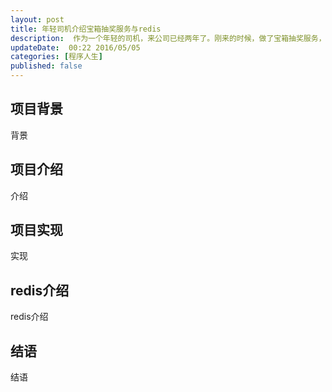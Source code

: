 ```yaml
---  
layout: post  
title: 年轻司机介绍宝箱抽奖服务与redis
description:  作为一个年轻的司机，来公司已经两年了。刚来的时候，做了宝箱抽奖服务，现在简单介绍一下.    
updateDate:  00:22 2016/05/05
categories: [程序人生]
published: false
---  
```



## 项目背景

背景  

## 项目介绍

介绍  

## 项目实现


实现  

## redis介绍


redis介绍  

## 结语

结语  






